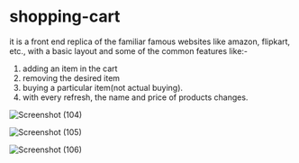 # shopping-cart
it is a front end replica of the familiar famous websites like amazon, flipkart, etc., with a basic layout and some of the common features like:-
1. adding an item in the cart
2. removing the desired item
3. buying a particular item(not actual buying).
4. with every refresh, the name and price of products changes.


![Screenshot (104)](https://user-images.githubusercontent.com/71484653/181473282-940b4ac0-56bc-47b4-8050-865ca60d5fd1.png)


![Screenshot (105)](https://user-images.githubusercontent.com/71484653/181473231-cdd274d3-686f-4795-8f80-09e48fdfc4bc.png)


![Screenshot (106)](https://user-images.githubusercontent.com/71484653/181473255-0faab231-0a4a-43b1-94bc-be8efb8cc5fc.png)
